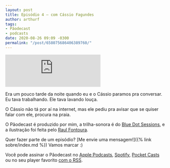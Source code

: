 ```yaml
---
layout: post
title: Episódio 4 – com Cássio Fagundes
author: arthurf
tags:
- Pãodecast
- podcasts
date: 2020-08-26 09:09 -0300
permalink: "/post/658075686406389760/"
---
```

<iframe class="full-width" src="https://anchor.fm/paomortadela/embed/episodes/Cassio-Fagundes-eik66o/a-a31gh5i" height="102" frameborder="0" scrolling="no"></iframe>

Era um pouco tarde da noite quando eu e o Cássio paramos pra conversar. Eu tava trabalhando. Ele tava lavando louça.

O Cássio não tá por aí na internet, mas ele pediu pra avisar que se quiser falar com ele, procura na praia.

O Pãodecast é produzido por mim, a trilha-sonora é do [Blue Dot Sessions](https://sessions.blue), e a ilustração foi feita pelo [Raul Fontoura](https://raulranma.itch.io).

Quer fazer parte de um episódio? [Me envie uma mensagem!]({% link sobre/index.md %}) Vamos marcar :)

Você pode assinar o Pãodecast no [Apple Podcasts](https://podcasts.apple.com/br/podcast/pãodecast/id1523387758), [Spotify](https://open.spotify.com/show/38eCpZJlehVJWsLwp4fyOu), [Pocket Casts](https://pca.st/133zyhgf) ou no seu player favorito [com o RSS](https://anchor.fm/s/2acb8e44/podcast/rss).
